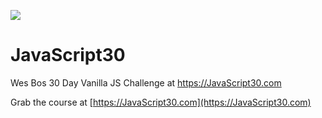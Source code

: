 ﻿![](https://javascript30.com/images/JS3-social-share.png)

# JavaScript30

Wes Bos 30 Day Vanilla JS Challenge at https://JavaScript30.com

Grab the course at [https://JavaScript30.com](https://JavaScript30.com)
